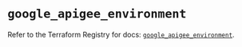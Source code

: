 # `google_apigee_environment`

Refer to the Terraform Registry for docs: [`google_apigee_environment`](https://registry.terraform.io/providers/hashicorp/google/5.19.0/docs/resources/apigee_environment).
